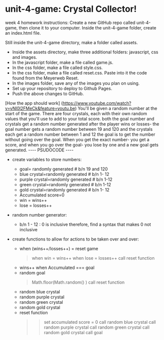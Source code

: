 # unit-4-game: Crystal Collector!
week 4 homework
instructions:
Create a new GitHub repo called unit-4-game, then clone it to your computer.
Inside the unit-4-game folder, create an index.html file.

Still inside the unit-4-game directory, make a folder called assets.
- Inside the assets directory, make three additional folders: javascript, css and images.
- In the javascript folder, make a file called game.js.
- In the css folder, make a file called style.css.
- In the css folder, make a file called reset.css. Paste into it the code found from the Meyerweb Reset.
- In the images folder, save any of the images you plan on using.
- Set up your repository to deploy to Github Pages.
- Push the above changes to GitHub.

[How the app should work] (https://www.youtube.com/watch?v=yNI0l2FMeCk&feature=youtu.be)
You'll be given a random number at the start of the game.
There are four crystals, each with their own random values that you'll use to add to your total score.
both the goal number and crystals get a random number generated after the player wins or losses- the goal number gets a random number between 19 and 120 and the crystals each get a random number between 1 and 12
the goal is to get the number without going over the goal. 
When you get the exact number- you get a score, and when you go over the goal- you lose by one and a new goal gets generated.
----  PSUDOCODE ----
- create variables to store numbers:
    - goal= randomly generated # b/n 19 and 120
    - blue crystal=randomly generated # b/n 1- 12
    - purple crystal=randomly generated # b/n 1-12
    - green crystal=randomly generated # b/n 1-12
    - gold crystal=randomly generated # b/n 1- 12
    - Accumulated score=0
    - win = wins++
    - lose = losses++

- random number generator:
    - b/n 1 - 12 : 0 is inclusive therefore, find a syntax that makes 0 not inclusive
- create functions to allow for actions to be taken over and over:
    - when (wins++/losses++) = reset game
        > when win = wins++
        > when lose = losses++
        > call reset function
    - wins++ when Accumulated === goal
    - random goal 
        > Math.floor(Math.random() )
        > call reset function
    - random blue crystal
    - random purple crystal
    - random green crystal
    - random gold crystal
    - reset function
        >> set accumulated score = 0
        >> call random blue crystal
        >> call random purple crystal
        >> call random green crystal
        >> call random gold crystal
        >> call goal




